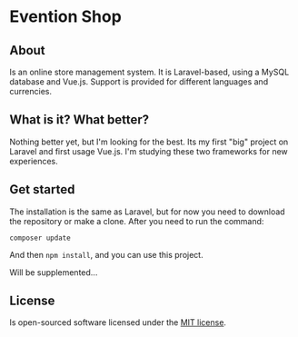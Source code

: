 # Evention Shop

## About

Is an online store management system. It is Laravel-based, using a MySQL database and Vue.js. Support is provided for different languages and currencies.

## What is it? What better?

Nothing better yet, but I'm looking for the best. Its my first "big" project on Laravel and first usage Vue.js. I'm studying these two frameworks for new experiences.

## Get started

The installation is the same as Laravel, but for now you need to download the repository or make a clone. After you need to run the command:

`composer update`

And then `npm install`, and you can use this project.

Will be supplemented...

## License

Is open-sourced software licensed under the [MIT license](https://opensource.org/licenses/MIT).
